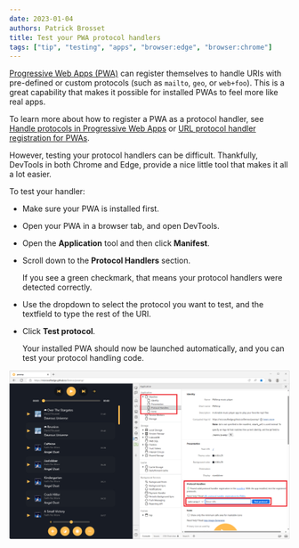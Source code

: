 ```yaml
---
date: 2023-01-04
authors: Patrick Brosset
title: Test your PWA protocol handlers
tags: ["tip", "testing", "apps", "browser:edge", "browser:chrome"]
---
```


[Progressive Web Apps (PWA)](https://developer.mozilla.org/docs/Web/Progressive_web_apps) can register themselves to handle URIs with pre-defined or custom protocols (such as `mailto`, `geo`, or `web+foo`). This is a great capability that makes it possible for installed PWAs to feel more like real apps.

To learn more about how to register a PWA as a protocol handler, see [Handle protocols in Progressive Web Apps](https://learn.microsoft.com/microsoft-edge/progressive-web-apps-chromium/how-to/handle-protocols) or  [URL protocol handler registration for PWAs](https://developer.chrome.com/articles/url-protocol-handler/).

However, testing your protocol handlers can be difficult. Thankfully, DevTools in both Chrome and Edge, provide a nice little tool that makes it all a lot easier.

To test your handler:

* Make sure your PWA is installed first.
* Open your PWA in a browser tab, and open DevTools.
* Open the **Application** tool and then click **Manifest**.
* Scroll down to the **Protocol Handlers** section.

   If you see a green checkmark, that means your protocol handlers were detected correctly.

* Use the dropdown to select the protocol you want to test, and the textfield to type the rest of the URI.
* Click **Test protocol**.

   Your installed PWA should now be launched automatically, and you can test your protocol handling code.

![Microsoft Edge, with the Application tool opened on the side, showing the Protocol Handlers section.](../../assets/img/test-pwa-protocol-handlers.png)

